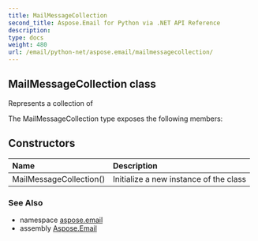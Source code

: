 ```yaml
---
title: MailMessageCollection
second_title: Aspose.Email for Python via .NET API Reference
description: 
type: docs
weight: 480
url: /email/python-net/aspose.email/mailmessagecollection/
---
```


## MailMessageCollection class

Represents a collection of

The MailMessageCollection type exposes the following members:
## Constructors
| Name | Description |
| :- | :- |
|MailMessageCollection()|Initialize a new instance of the class|

### See Also

* namespace [aspose.email](/email/python-net/aspose.email/)
* assembly [Aspose.Email](/slides/python-net/)

